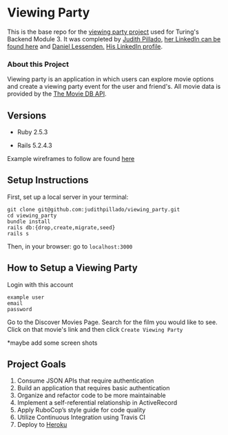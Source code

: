 # Viewing Party

This is the base repo for the [viewing party project](https://backend.turing.io/module3/projects/viewing_party) used for Turing's Backend Module 3. It was completed by [Judith Pillado,](https://github.com/judithpillado) [her LinkedIn can be found here](https://www.linkedin.com/in/judith-pillado/) and [Daniel Lessenden.](https://github.com/D-Lessenden/) [His LinkedIn profile](https://www.linkedin.com/in/lessenden/).

### About this Project

Viewing party is an application in which users can explore movie options and create a viewing party event for the user and friend's. All movie data is provided by the [The Movie DB API](https://www.themoviedb.org/). 


## Versions

- Ruby 2.5.3

- Rails 5.2.4.3

Example wireframes to follow are found [here](https://backend.turing.io/module3/projects/viewing_party/wireframes)


## Setup Instructions


First, set up a local server in your terminal: 

```
git clone git@github.com:judithpillado/viewing_party.git
cd viewing_party
bundle install
rails db:{drop,create,migrate,seed}
rails s
```

Then, in your browser: go to `localhost:3000`

## How to Setup a Viewing Party

Login with this account

```
example user
email
password
```
Go to the Discover Movies Page. Search for the film you would like to see. Click on that movie's link and then click `Create Viewing Party`

*maybe add some screen shots 

## Project Goals 

1. Consume JSON APIs that require authentication 
2. Build an application that requires basic authentication
3. Organize and refactor code to be more maintainable 
4. Implement a self-referential relationship in ActiveRecord 
5. Apply RuboCop’s style guide for code quality 
6. Utilize Continuous Integration using Travis CI 
7. Deploy to [Heroku](https://viewing-party-d-j.herokuapp.com/) 
